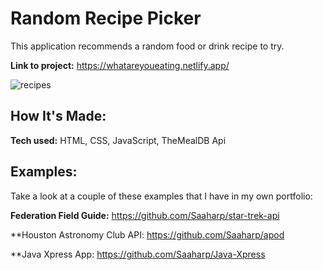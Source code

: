 # Random Recipe Picker
This application recommends a random food or drink recipe to try.

**Link to project:** https://whatareyoueating.netlify.app/

![recipes](https://user-images.githubusercontent.com/102547132/206805930-3464bfac-10e6-4156-ba87-681798c51400.gif)

## How It's Made:

**Tech used:** HTML, CSS, JavaScript, TheMealDB Api


 

## Examples:
Take a look at a couple of these examples that I have in my own portfolio:

**Federation Field Guide:** https://github.com/Saaharp/star-trek-api

**Houston Astronomy Club API: https://github.com/Saaharp/apod

**Java Xpress App: https://github.com/Saaharp/Java-Xpress
